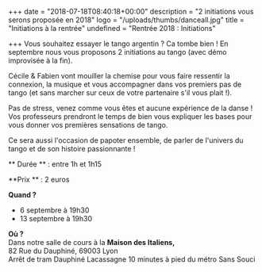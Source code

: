 +++
date = "2018-07-18T08:40:18+00:00"
description = "2 initiations vous serons proposée en 2018"
logo = "/uploads/thumbs/danceall.jpg"
title = "Initiations à la rentrée"
undefined = "Rentrée 2018 : Initiations"

+++
Vous souhaitez essayer le tango argentin ? Ca tombe bien !  En septembre nous vous proposons 2 initiations au tango (avec démo improvisée à la fin).   

Cécile & Fabien vont mouiller la chemise pour vous faire ressentir la connexion, la musique et vous accompagner dans vos premiers pas de tango (et sans marcher sur ceux de votre partenaire s'il vous plait !).

Pas de stress, venez comme vous êtes et aucune expérience de la danse ! Vos professeurs prendront le temps de bien vous expliquer les bases pour vous donner vos premières sensations de tango.

Ce sera aussi l'occasion de papoter ensemble, de parler de l'univers du tango et de son histoire passionnante !

** Durée ** : entre 1h et 1h15

**Prix ** : 2 euros

**Quand ?**

* 6 septembre à 19h30
* 13 septembre à 19h30

**Où ?**  
Dans notre salle de cours à la **Maison des Italiens,**  
82 Rue du Dauphiné, 69003 Lyon  
Arrêt de tram Dauphiné Lacassagne 10 minutes à pied du métro Sans Souci
